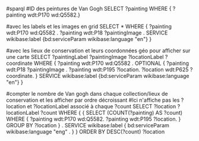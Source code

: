#sparql
#ID des peintures de Van Gogh
SELECT ?painting
WHERE {
?painting wdt:P170 wd:Q5582.}

#avec les labels et les images en grid 
SELECT *
WHERE {
?painting wdt:P170 wd:Q5582 .
?painting wdt:P18 ?paintingImage .
SERVICE wikibase:label 
{bd:serviceParam wikibase:language "en"}
}

#avec les lieux de conservation et leurs coordonnées géo pour afficher sur une carte 
SELECT ?paintingLabel ?paintingImage ?locationLabel ?coordinate
WHERE {
?painting wdt:P170 wd:Q5582 .
OPTIONAL {
?painting wdt:P18 ?paintingImage .
?painting wdt:P195 ?location.
?location wdt:P625 ?coordinate.
}
SERVICE wikibase:label 
{bd:serviceParam wikibase:language "en"}
}

#compter le nombre de Van gogh dans chaque collection/lieux de conservation et les afficher par ordre décroissant
#Ici n'affiche pas les ?location et ?locationLabel associé à chaque ?count 
SELECT ?location ?locationLabel ?count WHERE {
  {
    SELECT (COUNT(?painting) AS ?count) WHERE {
       ?painting wdt:P170 wd:Q5582. 
       ?painting wdt:P195 ?location.
    } GROUP BY ?location
  } . 
  SERVICE wikibase:label {
    bd:serviceParam wikibase:language "eng" .
  }
}
ORDER BY DESC(?count) ?location
